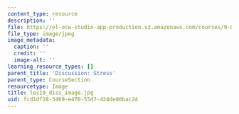```yaml
---
content_type: resource
description: ''
file: https://ol-ocw-studio-app-production.s3.amazonaws.com/courses/9-00sc-introduction-to-psychology-fall-2011/fcd1df283469e47055d7424de80bac24_lec19_diss_image.jpg
file_type: image/jpeg
image_metadata:
  caption: ''
  credit: ''
  image-alt: ''
learning_resource_types: []
parent_title: 'Discussion: Stress'
parent_type: CourseSection
resourcetype: Image
title: lec19_diss_image.jpg
uid: fcd1df28-3469-e470-55d7-424de80bac24
---
```


